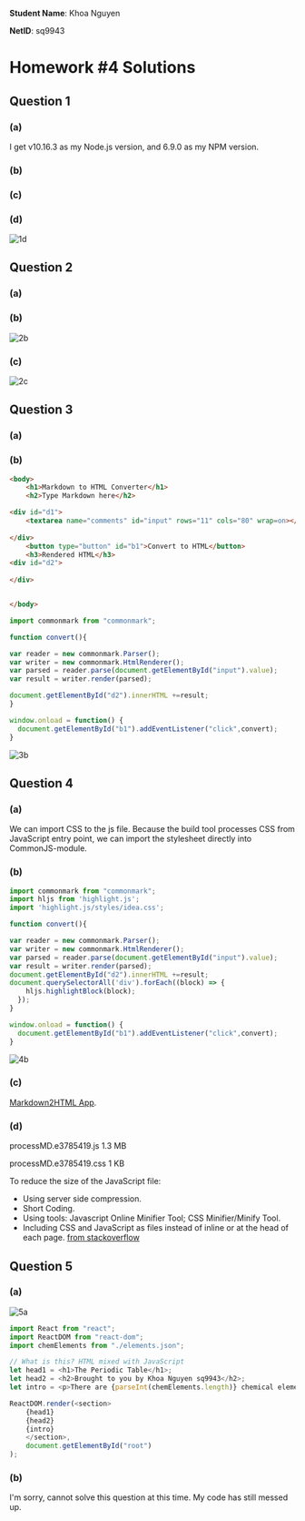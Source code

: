 **Student Name**:  Khoa Nguyen

**NetID**: sq9943

# Homework #4 Solutions

## Question 1 
### (a)

I get v10.16.3 as my Node.js version, and 6.9.0 as my NPM version.

### (b)

### (c)

### (d)

![1d](images/1d.png)

## Question 2
### (a)

### (b)

![2b](images/2b.png)

### (c)

![2c](images/2c.png)

## Question 3
### (a)

### (b)

```html
<body>
    <h1>Markdown to HTML Converter</h1>
  	<h2>Type Markdown here</h2>

<div id="d1">
	<textarea name="comments" id="input" rows="11" cols="80" wrap=on></textarea>
	
</div>
	<button type="button" id="b1">Convert to HTML</button>
	<h3>Rendered HTML</h3>
<div id="d2">
	
</div>


</body>
```

```javascript
import commonmark from "commonmark";

function convert(){

var reader = new commonmark.Parser();
var writer = new commonmark.HtmlRenderer();
var parsed = reader.parse(document.getElementById("input").value);
var result = writer.render(parsed);

document.getElementById("d2").innerHTML +=result;
}

window.onload = function() {
  document.getElementById("b1").addEventListener("click",convert);
}
```

![3b](images/3b.png)

## Question 4
### (a)

We can import CSS to the js file. Because the build tool processes CSS from JavaScript entry point, we can import the stylesheet directly into CommonJS-module.

### (b)

```javascript
import commonmark from "commonmark";
import hljs from 'highlight.js';
import 'highlight.js/styles/idea.css';

function convert(){

var reader = new commonmark.Parser();
var writer = new commonmark.HtmlRenderer();
var parsed = reader.parse(document.getElementById("input").value);
var result = writer.render(parsed);
document.getElementById("d2").innerHTML +=result;
document.querySelectorAll('div').forEach((block) => {
    hljs.highlightBlock(block);
  });
}

window.onload = function() {
  document.getElementById("b1").addEventListener("click",convert);
}
```

![4b](images/4b.png)

### (c)

[Markdown2HTML App](http://csweb01.csueastbay.edu/~sq9943/hw4/processMD.html).

### (d)

processMD.e3785419.js 1.3 MB

processMD.e3785419.css 1 KB

To reduce the size of the JavaScript file:
- Using server side compression.
- Short Coding.
- Using tools: Javascript Online Minifier Tool; CSS Minifier/Minify Tool.
- Including CSS and JavaScript as files instead of inline or at the head of each page.
[from stackoverflow](https://stackoverflow.com/questions/65491/what-is-the-best-method-to-reduce-the-size-of-my-javascript-and-css-files)

## Question 5
### (a) 

![5a](images/5a.png)

```javascript
import React from "react";
import ReactDOM from "react-dom";
import chemElements from "./elements.json";

// What is this? HTML mixed with JavaScript
let head1 = <h1>The Periodic Table</h1>;
let head2 = <h2>Brought to you by Khoa Nguyen sq9943</h2>;
let intro = <p>There are {parseInt(chemElements.length)} chemical elements.</p>;

ReactDOM.render(<section>
    {head1}
    {head2}
    {intro}
    </section>,
    document.getElementById("root")
);

```
### (b)

I'm sorry, cannot solve this question at this time. My code has still messed up.

